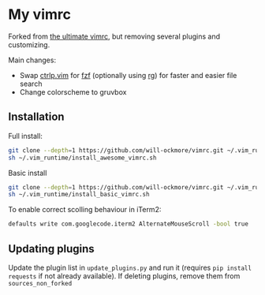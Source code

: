 # My vimrc

Forked from [the ultimate vimrc](https://github.com/amix/vimrc), but removing several plugins and customizing.

Main changes:

- Swap [ctrlp.vim](https://github.com/ctrlpvim/ctrlp.vim) for [fzf](https://github.com/junegunn/fzf) (optionally using [rg](https://github.com/BurntSushi/ripgrep)) for faster and easier file search
- Change colorscheme to gruvbox

## Installation
Full install:

```bash
git clone --depth=1 https://github.com/will-ockmore/vimrc.git ~/.vim_runtime
sh ~/.vim_runtime/install_awesome_vimrc.sh
```

Basic install

```bash
git clone --depth=1 https://github.com/will-ockmore/vimrc.git ~/.vim_runtime
sh ~/.vim_runtime/install_basic_vimrc.sh
```

To enable correct scolling behaviour in iTerm2:

```bash
defaults write com.googlecode.iterm2 AlternateMouseScroll -bool true
```

## Updating plugins

Update the plugin list in `update_plugins.py` and run it (requires `pip install requests` if not already available). If deleting plugins, remove them from `sources_non_forked`
